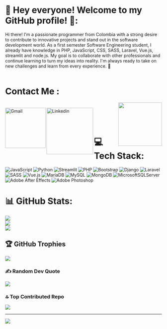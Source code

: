 # 💫 Hey everyone! Welcome to my GitHub profile! 🎉:
Hi there! I'm a passionate programmer from Colombia with a strong desire to contribute to innovative projects and stand out in the software development world. As a first semester Software Engineering student, I already have knowledge in PHP, JavaScript, CSS, SASS, Laravel, Vue.js, streamlit and node.js. My goal is to collaborate with other professionals and continue learning to turn my ideas into reality. I'm always ready to take on new challenges and learn from every experience. 🚀<br><br>


# Contact Me :  

<a href="https://github.com/UjwalKandi"><img align='right' src='https://github.com/UjwalKandi/UjwalKandi/blob/changes-to-readme/svg/87202985-820dcb80-c2b6-11ea-9f56-7ec461c497c3.gif' width='140"'></a></h2>

<p>
 </br>

<a href="mailto:juangallego3405@gmail.com">
 <img align="left" alt="Gmail" width="130" hight="100" src="https://github.com/Xx-Ashutosh-xX/Xx-Ashutosh-xX/blob/master/assets/icons/gmail.png" />
</a>
<a href="https://www.linkedin.com/in/juan-camilo-rendon-gallego-430b97261/">
  <img align="left" alt="Linkedin" width="150" hight="100" src="https://github.com/Xx-Ashutosh-xX/Xx-Ashutosh-xX/blob/master/assets/icons/linkedin.png" />
</br>
</br>
</br>
</a>
</p>

# 💻 Tech Stack:
![JavaScript](https://img.shields.io/badge/javascript-%23323330.svg?style=for-the-badge&logo=javascript&logoColor=%23F7DF1E)  ![Python](https://img.shields.io/badge/python-3670A0?style=for-the-badge&logo=python&logoColor=ffdd54) ![Streamlit](https://img.shields.io/badge/streamlit-%23FF2D20.svg?style=for-the-badge&logo=streamlit&logoColor=white) ![PHP](https://img.shields.io/badge/php-%23777BB4.svg?style=for-the-badge&logo=php&logoColor=white) ![Bootstrap](https://img.shields.io/badge/bootstrap-%238511FA.svg?style=for-the-badge&logo=bootstrap&logoColor=white) ![Django](https://img.shields.io/badge/django-%23092E20.svg?style=for-the-badge&logo=django&logoColor=white) ![Laravel](https://img.shields.io/badge/laravel-%23FF2D20.svg?style=for-the-badge&logo=laravel&logoColor=white) ![SASS](https://img.shields.io/badge/SASS-hotpink.svg?style=for-the-badge&logo=SASS&logoColor=white) ![Vue.js](https://img.shields.io/badge/vue.js-%2335495e.svg?style=for-the-badge&logo=vuedotjs&logoColor=%234FC08D) ![MariaDB](https://img.shields.io/badge/MariaDB-003545?style=for-the-badge&logo=mariadb&logoColor=white) ![MySQL](https://img.shields.io/badge/mysql-4479A1.svg?style=for-the-badge&logo=mysql&logoColor=white) ![MongoDB](https://img.shields.io/badge/MongoDB-%234ea94b.svg?style=for-the-badge&logo=mongodb&logoColor=white) ![MicrosoftSQLServer](https://img.shields.io/badge/Microsoft%20SQL%20Server-CC2927?style=for-the-badge&logo=microsoft%20sql%20server&logoColor=white) ![Adobe After Effects](https://img.shields.io/badge/Adobe%20After%20Effects-9999FF.svg?style=for-the-badge&logo=Adobe%20After%20Effects&logoColor=white) ![Adobe Photoshop](https://img.shields.io/badge/adobe%20photoshop-%2331A8FF.svg?style=for-the-badge&logo=adobe%20photoshop&logoColor=white)



# 📊 GitHub Stats:
![](https://github-readme-stats.vercel.app/api?username=camilodev-ctrl&theme=tokyonight&hide_border=false&include_all_commits=true&count_private=true)<br/>
![](https://github-readme-streak-stats.herokuapp.com/?user=camilodev-ctrl&theme=tokyonight&hide_border=false)<br/>
![](https://github-readme-stats.vercel.app/api/top-langs/?username=camilodev-ctrl&theme=tokyonight&hide_border=false&include_all_commits=true&count_private=true&layout=compact)

## 🏆 GitHub Trophies
![](https://github-profile-trophy.vercel.app/?username=camilodev-ctrl&theme=tokyonight&no-frame=false&no-bg=true&margin-w=4)

### ✍️ Random Dev Quote
![](https://quotes-github-readme.vercel.app/api?type=horizontal&theme=radical)

### 🔝 Top Contributed Repo
![](https://github-contributor-stats.vercel.app/api?username=camilodev-ctrl&limit=5&theme=tokyonight&combine_all_yearly_contributions=true)

---
[![](https://visitcount.itsvg.in/api?id=camilodev-ctrl&icon=10&color=0)](https://visitcount.itsvg.in)

<!-- Proudly created with GPRM ( https://gprm.itsvg.in ) -->

